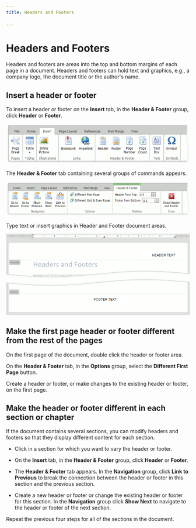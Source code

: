 ```yaml
---
title: Headers and Footers

---
```

# Headers and Footers

Headers and footers are areas into the top and bottom margins of each page in a document. Headers and footers can hold text and graphics, e.g., a company logo, the document title or the author's name.  


## Insert a header or footer

 To insert a header or footer on the **Insert** tab, in the **Header & Footer** group, click **Header** or **Footer**. 

![EUD_ASPxRichEdit_InsertTab](../../../images/img117729.png)

 The **Header & Footer** tab containing several groups of commands appears. 

![RichTextEditor-Headers-and-Footers-Tab!!!](../../../images/rich-text-editor-header-and-footer-tab.png)
 
Type text or insert graphics in Header and Footer document areas.

![RichTextEditor-Headers-and-Footers-Page!!!](../../../images/rich-text-editor-header-and-footer-page.png)

## Make the first page header or footer different from the rest of the pages
 
On the first page of the document, double click the header or footer area.

On the **Header & Footer** tab, in the **Options** group, select the **Different First Page** button.

Create a header or footer, or make changes to the existing header or footer, on the first page.

## Make the header or footer different in each section or chapter
 
If the document contains several sections, you can modify headers and footers so that they display different content for each section. 

* Click in a section for which you want to vary the header or footer.

* On the **Insert** tab, in the **Header & Footer** group, click **Header** or **Footer**. 

* The **Header & Footer** tab appears. In the **Navigation** group, click **Link to Previous** to break the connection between the header or footer in this section and the previous section.

* Create a new header or footer or change the existing header or footer for this section. In the **Navigation** group click **Show Next**  to navigate to the header or footer of the next section.

Repeat the previous four steps for all of the sections in the document.

